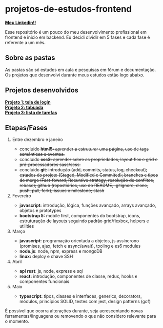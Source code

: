 # projetos-de-estudos-frontend

<a href="https://www.linkedin.com/in/gilmar-carlos97/"><b>Meu Linkedin!!</b></a>

Esse repositório é um pouco do meu desenvolvimento profissional em frontend e inicio em backend. Eu decidi dividir em 5 fases e cada fase é referente a um mês.


<h2>Sobre as pastas</h2>
<p>As pastas são só estudos em aula e pesquisas em fórum e documentação. Os projetos que desenvolvi durante meus estudos estão logo abaixo.</p>

<h2>Projetos desenvolvidos</h2>
<a href="https://gilmarcarlos-developer.github.io/tela-de-login-1/"><b>Projeto 1: tela de login</b></a>
</br>
<a href="https://gilmarcarlos-developer.github.io/tabuada-1/"><b>Projeto 2: tabuada</b></a>
</br>
<a href="https://gilmarcarlos-developer.github.io/lista-de-tarefas-1/"><b>Projeto 3: lista de tarefas</b></a>

<h2>Etapas/Fases</h2>
<ol>
    <li>Entre dezembro e janeiro</li>
    <ul>
        <li>concluído <s><b>html5:</b> aprender a estruturar uma página, uso de tags semânticas e eventos.</s></li>
        <li>concluído <s><b>css3</b>: aprender sobre as propriedades, layout flex e grid e pré-processadores sass/scss.</s></li>
        <li>concluído <s><b>git</b>: introdução (add, commits, status, log, checkout); estados do projeto (Staged, Modified e Commited); branches e tipos de merge (Fast-foward, Recursive strategy, resolução de conflitos, rebase); github (repostiórios, uso do README, .gitignore, clone, push, pull, fork); issues e milestone; stash</s></li>
    </ul>
    <li>Fevereiro</li>
    <ul>
        <li><b>javascript:</b> introdução, lógica, funções avançado, arrays avançado, objetos e prototypes</li>
        <li><b>bootstrap 5:</b> mobile first, componentes do bootstrap, icons, estruturação de layouts seguindo padrão grid/flexbox, helpers e utilities</li>
    </ul>
    <li>Março</li>
    <ul>
        <li><b>javascript:</b> programação orientada a objetos, js assíncrono (promises, ajax, fetch e async/await), tooling e es6 modules</li>
        <li><b>node.js:</b> node, npm, express e mongoDB</li>
        <li><b>linux:</b> deploy e chave SSH</li>
    </ul>
    <li>Abril</li>
    <ul>
        <li><b>api rest:</b> js, node, express e sql</li>
        <li><b>react:</b> introdução, componentes de classe, redux, hooks e componentes funcionais </li>
    </ul>
    <li>Maio</li>
    <ul>
        <li><b>typescript:</b> tipos, classes e interfaces, generics, decorators, módulos, princípios SOLID, testes com jest, design patterns (gof)</li>
    </ul>
</ol>

<p>É possível que ocorra alterações durante, seja acrescentando novas ferramentas/linguagens ou removendo o que não considero relevante para o momento.</p>
